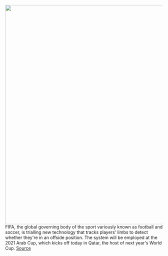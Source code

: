 <img src='https://cdn.vox-cdn.com/thumbor/FA4SbuHflOhbwa5FMwUT9_qmYTw=/0x0:3918x2607/1200x800/filters:focal(1586x1221:2212x1847)/cdn.vox-cdn.com/uploads/chorus_image/image/70208345/1354502318.0.jpg' width='700px' /><br/>
FIFA, the global governing body of the sport variously known as football and soccer, is trialling new technology that tracks players' limbs to detect whether they're in an offside position. The system will be employed at the 2021 Arab Cup, which kicks off today in Qatar, the host of next year's World Cup.
<a href='https://www.theverge.com/2021/11/30/22809396/fifa-limb-tracking-arab-cup-world-offside-technology'> Source <a/>